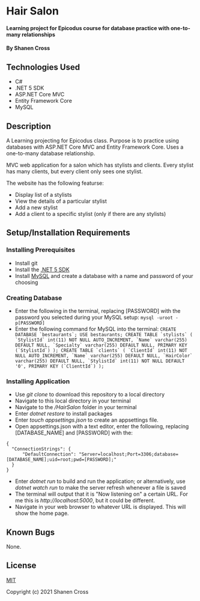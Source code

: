 # Hair Salon

#### Learning project for Epicodus course for database practice with one-to-many relationships

#### By Shanen Cross

## Technologies Used

* C#
* .NET 5 SDK
* ASP.NET Core MVC
* Entity Framework Core
* MySQL

## Description

A Learning projecting for Epicodus class. Purpose is to practice using databases with ASP.NET Core MVC and Entity Framework Core. Uses a one-to-many database relationship.

MVC web application for a salon which has stylists and clients. Every stylist has many clients, but every client only sees one stylist.

The website has the following featurse:
* Display list of a stylists
* View the details of a particular stylist
* Add a new stylist
* Add a client to a specific stylist (only if there are any stylists)

## Setup/Installation Requirements

### Installing Prerequisites
* Install git
* Install the [.NET 5 SDK](https://dotnet.microsoft.com/download/dotnet/5.0)
* Install [MySQL](https://dev.mysql.com/downloads/mysql/) and create a database with a name and password of your choosing

### Creating Database
* Enter the following in the terminal, replacing \[PASSWORD\] with the password you selected during your MySQL setup: ```mysql -uroot -p[PASSWORD]```
* Enter the following command for MySQL into the terminal:
```CREATE DATABASE `bestaurants`;
USE bestaurants;
CREATE TABLE `stylists` (
    `StylistId` int(11) NOT NULL AUTO_INCREMENT,
    `Name` varchar(255) DEFAULT NULL,
    `Specialty` varchar(255) DEFAULT NULL,
    PRIMARY KEY (`StylistId`)
);
CREATE TABLE `clients` (
    `ClientId` int(11) NOT NULL AUTO_INCREMENT,
    `Name` varchar(255) DEFAULT NULL,
    `HairColor` varchar(255) DEFAULT NULL,
    `StylistId` int(11) NOT NULL DEFAULT '0',
    PRIMARY KEY (`ClienttId`)
);```

### Installing Application
* Use _git clone_ to download this repository to a local directory
* Navigate to this local directory in your terminal
* Navigate to the _/HairSalon_ folder in your terminal
* Enter _dotnet restore_ to install packages
* Enter _touch appsettings.json_ to create an appsettings file.
* Open appsettings.json with a text editor, enter the following, replacing \[DATABASE_NAME\] and \[PASSWORD\] with the:
```
{
  "ConnectionStrings": {
      "DefaultConnection": "Server=localhost;Port=3306;database=[DATABASE_NAME];uid=root;pwd=[PASSWORD];"
  }
}
```
* Enter _dotnet run_ to build and run the application; or alternatively, use _dotnet watch run_ to make the server refresh whenever a file is saved
* The terminal will output that it is "Now listening on" a certain URL. For me this is _http://localhost:5000_, but it could be different.
* Navigate in your web browser to whatever URL is displayed. This will show the home page.

## Known Bugs

None.

## License

[MIT](LICENSE)

Copyright (c) 2021 Shanen Cross

